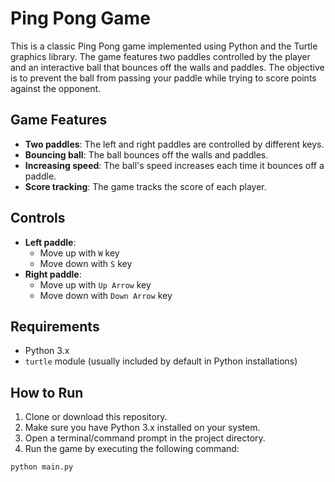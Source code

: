 # Ping Pong Game

This is a classic Ping Pong game implemented using Python and the Turtle graphics library. The game features two paddles controlled by the player and an interactive ball that bounces off the walls and paddles. The objective is to prevent the ball from passing your paddle while trying to score points against the opponent.

## Game Features
- **Two paddles**: The left and right paddles are controlled by different keys.
- **Bouncing ball**: The ball bounces off the walls and paddles.
- **Increasing speed**: The ball's speed increases each time it bounces off a paddle.
- **Score tracking**: The game tracks the score of each player.

## Controls
- **Left paddle**: 
  - Move up with `W` key
  - Move down with `S` key
- **Right paddle**: 
  - Move up with `Up Arrow` key
  - Move down with `Down Arrow` key

## Requirements
- Python 3.x
- `turtle` module (usually included by default in Python installations)

## How to Run
1. Clone or download this repository.
2. Make sure you have Python 3.x installed on your system.
3. Open a terminal/command prompt in the project directory.
4. Run the game by executing the following command:
  ```bash
  python main.py
